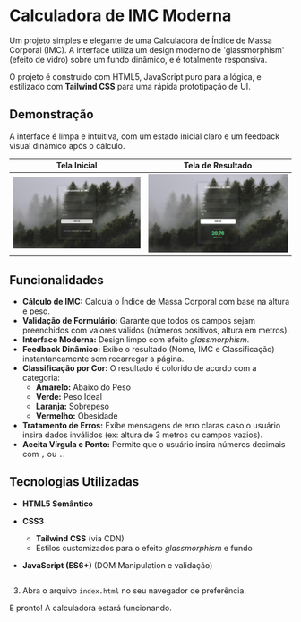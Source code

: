 # Calculadora de IMC Moderna

Um projeto simples e elegante de uma Calculadora de Índice de Massa Corporal (IMC). A interface utiliza um design moderno de 'glassmorphism' (efeito de vidro) sobre um fundo dinâmico, e é totalmente responsiva.

O projeto é construído com HTML5, JavaScript puro para a lógica, e estilizado com **Tailwind CSS** para uma rápida prototipação de UI.

## Demonstração

A interface é limpa e intuitiva, com um estado inicial claro e um feedback visual dinâmico após o cálculo.

| Tela Inicial | Tela de Resultado |
| :---: | :---: |
| ![Tela inicial da calculadora de IMC](src/telainicial.png) | ![Tela de resultado da calculadora de IMC](src/funcioanmento2.png) |

## Funcionalidades

* **Cálculo de IMC:** Calcula o Índice de Massa Corporal com base na altura e peso.
* **Validação de Formulário:** Garante que todos os campos sejam preenchidos com valores válidos (números positivos, altura em metros).
* **Interface Moderna:** Design limpo com efeito *glassmorphism*.
* **Feedback Dinâmico:** Exibe o resultado (Nome, IMC e Classificação) instantaneamente sem recarregar a página.
* **Classificação por Cor:** O resultado é colorido de acordo com a categoria:
    * **Amarelo:** Abaixo do Peso
    * **Verde:** Peso Ideal
    * **Laranja:** Sobrepeso
    * **Vermelho:** Obesidade
* **Tratamento de Erros:** Exibe mensagens de erro claras caso o usuário insira dados inválidos (ex: altura de 3 metros ou campos vazios).
* **Aceita Vírgula e Ponto:** Permite que o usuário insira números decimais com `,` ou `.`.

## Tecnologias Utilizadas

* **HTML5 Semântico**
* **CSS3**
    * **Tailwind CSS** (via CDN)
    * Estilos customizados para o efeito *glassmorphism* e fundo
* **JavaScript (ES6+)** (DOM Manipulation e validação)


    ```
3.  Abra o arquivo `index.html` no seu navegador de preferência.

E pronto! A calculadora estará funcionando.
